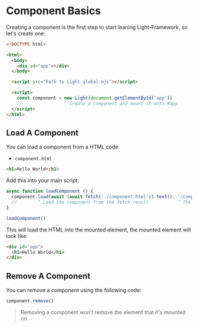 # Component Basics
Creating a component is the first step to start leaning Light-Framework, so let's create one:

```html
<!DOCTYPE html>

<html>
  <body>
    <div id="app"></div>
  </body>

  <script src="Path to Light.global.mjs"></script>

  <script>
    const component = new Light(document.getElementById('app'))
    //                ^ Create a component and mount it onto #app
  </script>
</html>
```

## Load A Component
You can load a component from a HTML code:

* `component.html`
```html
<h1>Hello World</h1>
```

Add this into your main script:
```js
async function loadComponent () {
  component.load(await (await fetch('./component.html')).text(), '/component.html')
  //        ^ Load the component from the fetch result           ^ The path of the component, this is useful for relative path importing in the component
}

loadComponent()
```

This will load the HTML into the mounted element, the mounted element will look like:
```html
<div id="app">
  <h1>Hello World</h1>
</div>
```

## Remove A Component
You can remove a component using the following code:

```js
component.remove()
```

> Removing a component won't remove the element that it's mounted on.
